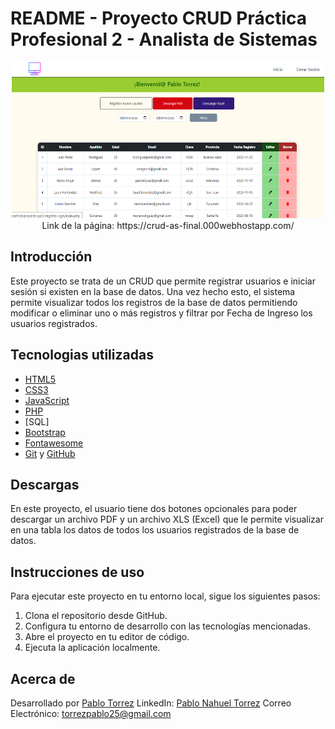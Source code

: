 
# README - Proyecto CRUD Práctica Profesional 2 - Analista de Sistemas

<div align="center">
  <a href="https://crud-as-final.000webhostapp.com/" target="_blank"><img src="assets/img/captura-pagina.png" width="500" height="250"></a>
</div>

<div align="center">
  Link de la página: https://crud-as-final.000webhostapp.com/
</div>

## Introducción

Este proyecto se trata de un CRUD que permite registrar usuarios e iniciar sesión si existen en la base de datos.
Una vez hecho esto, el sistema permite visualizar todos los registros de la base de datos permitiendo modificar o eliminar uno o más registros y filtrar por Fecha de Ingreso los usuarios registrados.

## Tecnologias utilizadas

- [HTML5](https://developer.mozilla.org/en-US/docs/Web/HTML)
- [CSS3](https://developer.mozilla.org/en-US/docs/Web/CSS)
- [JavaScript](https://developer.mozilla.org/en-US/docs/Web/JavaScript)
- [PHP](https://www.php.net/)
- [SQL]
- [Bootstrap](https://getbootstrap.com/)
- [Fontawesome](https://fontawesome.com/)
- [Git](https://git-scm.com/) y [GitHub](https://github.com/)

## Descargas

En este proyecto, el usuario tiene dos botones opcionales para poder descargar un archivo PDF y un archivo XLS (Excel) que le permite visualizar en una tabla los datos de todos los usuarios registrados de la base de datos.

## Instrucciones de uso

Para ejecutar este proyecto en tu entorno local, sigue los siguientes pasos:

1. Clona el repositorio desde GitHub.
2. Configura tu entorno de desarrollo con las tecnologías mencionadas.
3. Abre el proyecto en tu editor de código.
4. Ejecuta la aplicación localmente.

## Acerca de

Desarrollado por [Pablo Torrez](https://github.com/pblnahu1) 
LinkedIn: [Pablo Nahuel Torrez](www.linkedin.com/in/pablo-nahuel-torrez-33a80324b)
Correo Electrónico: [torrezpablo25@gmail.com](mailto:torrezpablo25@gmail.com)
